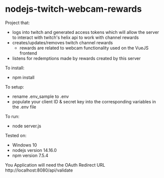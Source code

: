 # nodejs-twitch-webcam-rewards
Project that: 
- logs into twitch and generated access tokens which will allow the server to interact with twitch's helix api to work with channel rewards
- creates/updates/removes twitch channel rewards
  - rewards are related to webcam functionality used on the VueJS frontend
- listens for redemptions made by rewards created by this server

To install:
- npm install

To setup:
- rename .env_sample to .env
- populate your client ID & secret key into the corresponding variables in the .env file

To run:
- node server.js

Tested on:
- Windows 10
- nodejs version 14.16.0
- npm version 7.5.4

You Application will need the OAuth Redirect URL http://localhost:8080/api/validate
